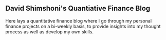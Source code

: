 ## David Shimshoni's Quantiative Finance Blog
Here lays a quantitative finance blog where I go through my personal finance projects on a bi-weekly basis, to provide insights into my thought process as well as develop my own skills.
